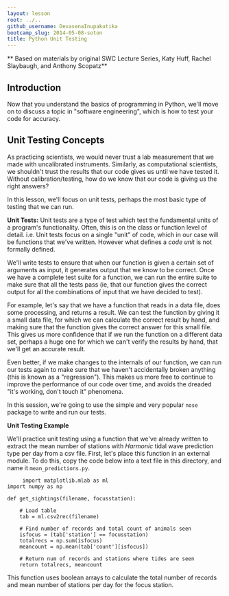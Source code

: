 ```yaml
---
layout: lesson
root: ../..
github_username: DevasenaInupakutika
bootcamp_slug: 2014-05-08-soton
title: Python Unit Testing
---
```


** Based on materials by original SWC Lecture Series, Katy Huff, Rachel Slaybaugh, and Anthony Scopatz**

## Introduction

Now that you understand the basics of programming in Python, we'll move on to 
discuss a topic in "software engineering", which is how to test your code 
for accuracy.

## Unit Testing Concepts

As practicing scientists, we would never trust a lab measurement that we made 
with uncalibrated instruments. Similarly, as computational scientists, we 
shouldn't trust the results that our code gives us until we have tested it. 
Without calibration/testing, how do we know that our code is giving us the 
right answers?

In this lesson, we'll focus on unit tests, perhaps the most basic type of 
testing that we can run.

**Unit Tests:** Unit tests are a type of test which test the fundamental
units of a program's functionality. Often, this is on the class or
function level of detail. i.e. Unit tests focus on a single "unit" of code, which in our case
will be functions that we've written. However what defines a *code unit* is not
formally defined.

We'll write tests to ensure that 
when our function is given a certain set of arguments as input, it generates 
output that we know to be correct. Once we have a complete test suite for a 
function, we can run the entire suite to make sure that all the tests pass (ie, 
that our function gives the correct output for all the combinations of input 
that we have decided to test).

For example, let's say that we have a function that reads in a data file, does 
some processing, and returns a result. We can test the function by giving it a 
small data file, for which we can calculate the correct result by hand, and 
making sure that the function gives the correct answer for this small file. 
This gives us more confidence that if we run the function on a different data 
set, perhaps a huge one for which we can't verify the results by hand, that 
we'll get an accurate result.

Even better, if we make changes to the internals of our function, we can run 
our tests again to make sure that we haven't accidentally broken anything (this 
is known as a "regression"). This makes us more free to continue to improve the 
performance of our code over time, and avoids the dreaded "it's working, don't 
touch it" phenomena.

In this session, we're going to use the simple and very popular `nose` package 
to write and run our tests.

**Unit Testing Example**

We'll practice unit testing using a function that we've already written to 
extract the mean number of stations with *Harmonic* tidal wave prediction type per day from a csv file. First, let's place this function in an external module. To do this, copy the code 
below into a text file in this directory, and name it `mean_predictions.py`.

         import matplotlib.mlab as ml
	import numpy as np
	
	def get_sightings(filename, focusstation):
	
		# Load table
		tab = ml.csv2rec(filename)
	
		# Find number of records and total count of animals seen
		isfocus = (tab['station'] == focusstation)
		totalrecs = np.sum(isfocus)
		meancount = np.mean(tab['count'][isfocus])
	
		# Return num of records and stations where tides are seen
		return totalrecs, meancount

This function uses boolean arrays to calculate the total number of records and 
mean number of stations per day for the focus station.




















